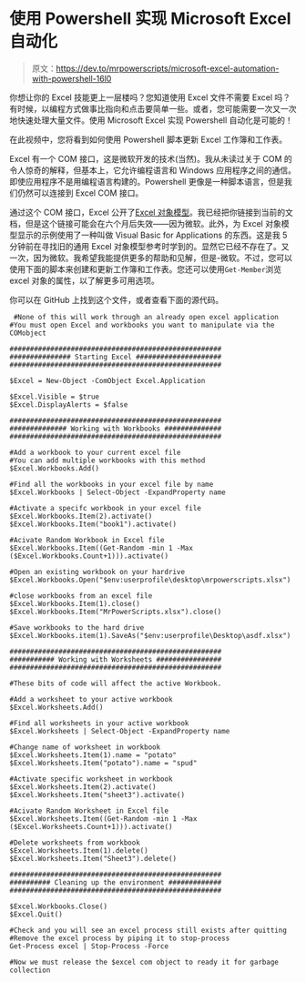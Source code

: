 # 使用 Powershell 实现 Microsoft Excel 自动化

> 原文：<https://dev.to/mrpowerscripts/microsoft-excel-automation-with-powershell-16l0>

你想让你的 Excel 技能更上一层楼吗？您知道使用 Excel 文件不需要 Excel 吗？有时候，以编程方式做事比指向和点击要简单一些。或者，您可能需要一次又一次地快速处理大量文件。使用 Microsoft Excel 实现 Powershell 自动化是可能的！

在此视频中，您将看到如何使用 Powershell 脚本更新 Excel 工作簿和工作表。

Excel 有一个 COM 接口，这是微软开发的技术(当然)。我从未读过关于 COM 的令人惊奇的解释，但基本上，它允许编程语言和 Windows 应用程序之间的通信。即使应用程序不是用编程语言构建的。Powershell 更像是一种脚本语言，但是我们仍然可以连接到 Excel COM 接口。

通过这个 COM 接口，Excel 公开了[Excel 对象模型](https://docs.microsoft.com/en-us/office/vba/api/overview/excel/object-model)。我已经把你链接到当前的文档，但是这个链接可能会在六个月后失效——因为微软。此外，为 Excel 对象模型显示的示例使用了一种叫做 Visual Basic for Applications 的东西。这是我 5 分钟前在寻找旧的通用 Excel 对象模型参考时学到的。显然它已经不存在了。又一次，因为微软。我希望我能提供更多的帮助和见解，但是-微软。不过，您可以使用下面的脚本来创建和更新工作簿和工作表。您还可以使用`Get-Member`浏览 excel 对象的属性，以了解更多可用选项。

你可以在 GitHub 上找到这个文件，或者查看下面的源代码。

```
 #None of this will work through an already open excel application
#You must open Excel and workbooks you want to manipulate via the COMobject

####################################################
############### Starting Excel #####################
####################################################

$Excel = New-Object -ComObject Excel.Application

$Excel.Visible = $true
$Excel.DisplayAlerts = $false

####################################################
############## Working with Workbooks ##############
####################################################

#Add a workbook to your current excel file
#You can add multiple workbooks with this method
$Excel.Workbooks.Add()

#Find all the workbooks in your excel file by name
$Excel.Workbooks | Select-Object -ExpandProperty name

#Activate a specifc workbook in your excel file
$Excel.Workbooks.Item(2).activate()
$Excel.Workbooks.Item("book1").activate()

#Acivate Random Workbook in Excel file
$Excel.Workbooks.Item((Get-Random -min 1 -Max ($Excel.Workbooks.Count+1))).activate()

#Open an existing workbook on your hardrive
$Excel.Workbooks.Open("$env:userprofile\desktop\mrpowerscripts.xlsx")

#close workbooks from an excel file
$Excel.Workbooks.Item(1).close()
$Excel.Workbooks.Item("MrPowerScripts.xlsx").close()

#Save workbooks to the hard drive
$Excel.Workbooks.item(1).SaveAs("$env:userprofile\Desktop\asdf.xlsx")

####################################################
########### Working with Worksheets ################
####################################################

#These bits of code will affect the active Workbook.

#Add a worksheet to your active workbook
$Excel.Worksheets.Add()

#Find all worksheets in your active workbook
$Excel.Worksheets | Select-Object -ExpandProperty name

#Change name of worksheet in workbook
$Excel.Worksheets.Item(1).name = "potato"
$Excel.Worksheets.Item("potato").name = "spud"

#Activate specific worksheet in workbook
$Excel.Worksheets.Item(2).activate()
$Excel.Worksheets.Item("sheet3").activate()

#Acivate Random Worksheet in Excel file
$Excel.Worksheets.Item((Get-Random -min 1 -Max ($Excel.Worksheets.Count+1))).activate()

#Delete worksheets from workbook
$Excel.Worksheets.Item(1).delete()
$Excel.Worksheets.Item("Sheet3").delete()

####################################################
########## Cleaning up the environment #############
####################################################

$Excel.Workbooks.Close()
$Excel.Quit()

#Check and you will see an excel process still exists after quitting
#Remove the excel process by piping it to stop-process
Get-Process excel | Stop-Process -Force

#Now we must release the $excel com object to ready it for garbage collection 
```